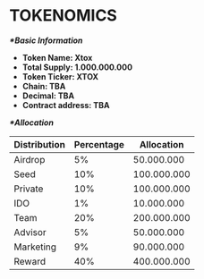 # TOKENOMICS

_**\*Basic Information**_

* **Token Name: Xtox**
* **Total Supply: 1.000.000.000**
* **Token Ticker: XTOX**
* **Chain: TBA**
* **Decimal: TBA**
* **Contract address: TBA**

_**\*Allocation**_

| **Distribution** | **Percentage** | **Allocation** |
| ---------------- | -------------- | -------------- |
| Airdrop          | 5%             | 50.000.000     |
| Seed             | 10%            | 100.000.000    |
| Private          | 10%            | 100.000.000    |
| IDO              | 1%             | 10.000.000     |
| Team             | 20%            | 200.000.000    |
| Advisor          | 5%             | 50.000.000     |
| Marketing        | 9%             | 90.000.000     |
| Reward           | 40%            | 400.000.000    |
